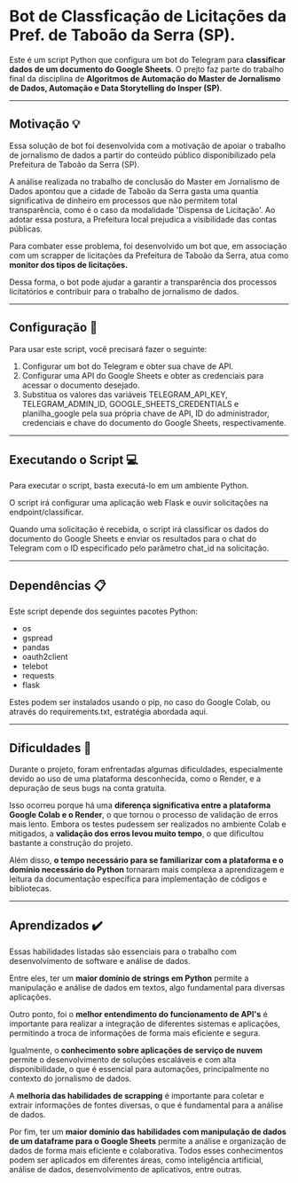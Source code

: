 # Bot de Classficação de Licitações da Pref. de Taboão da Serra (SP).

Este é um script Python que configura um bot do Telegram para **classificar dados de um documento do Google Sheets**. O prejto faz parte do trabalho final da disciplina de **Algoritmos de Automação do Master de Jornalismo de Dados, Automação e Data Storytelling do Insper (SP)**.

---

## Motivação :bulb:

Essa solução de bot foi desenvolvida com a motivação de apoiar o trabalho de jornalismo de dados a partir do conteúdo público disponibilizado pela Prefeitura de Taboão da Serra (SP). 

A análise realizada no trabalho de conclusão do Master em Jornalismo de Dados apontou que a cidade de Taboão da Serra gasta uma quantia significativa de dinheiro em processos que não permitem total transparência, como é o caso da modalidade 'Dispensa de Licitação'. Ao adotar essa postura, a Prefeitura local prejudica a visibilidade das contas públicas. 

Para combater esse problema, foi desenvolvido um bot que, em associação com um scrapper de licitações da Prefeitura de Taboão da Serra, atua como **monitor dos tipos de licitações.**

Dessa forma, o bot pode ajudar a garantir a transparência dos processos licitatórios e contribuir para o trabalho de jornalismo de dados.

---

## Configuração :wrench:

Para usar este script, você precisará fazer o seguinte:

1. Configurar um bot do Telegram e obter sua chave de API.
2. Configurar uma API do Google Sheets e obter as credenciais para acessar o documento desejado.
3. Substitua os valores das variáveis TELEGRAM_API_KEY, TELEGRAM_ADMIN_ID, GOOGLE_SHEETS_CREDENTIALS e planilha_google pela sua própria chave de API, ID do administrador, credenciais e chave do documento do Google Sheets, respectivamente.

---


## Executando o Script :computer:
Para executar o script, basta executá-lo em um ambiente Python. 

O script irá configurar uma aplicação web Flask e ouvir solicitações na endpoint/classificar. 

Quando uma solicitação é recebida, o script irá classificar os dados do documento do Google Sheets e enviar os resultados para o chat do Telegram com o ID especificado pelo parâmetro chat_id na solicitação.

---

## Dependências :clipboard:
Este script depende dos seguintes pacotes Python:

- os
- gspread
- pandas
- oauth2client
- telebot
- requests
- flask

Estes podem ser instalados usando o pip, no caso do Google Colab, ou através do requirements.txt, estratégia abordada aqui.

---

## Dificuldades :no_entry_sign:

Durante o projeto, foram enfrentadas algumas dificuldades, especialmente devido ao uso de uma plataforma desconhecida, como o Render, e a depuração de seus bugs na conta gratuita. 

Isso ocorreu porque há uma **diferença significativa entre a plataforma Google Colab e o Render**, o que tornou o processo de validação de erros mais lento. Embora os testes pudessem ser realizados no ambiente Colab e mitigados, a **validação dos erros levou muito tempo**, o que dificultou bastante a construção do projeto.

Além disso, **o tempo necessário para se familiarizar com a plataforma e o domínio necessário do Python** tornaram mais complexa a aprendizagem e leitura da documentação específica para implementação de códigos e bibliotecas.


---

## Aprendizados :heavy_check_mark:

Essas habilidades listadas são essenciais para o trabalho com desenvolvimento de software e análise de dados.

Entre eles, ter um **maior domínio de strings em Python** permite a manipulação e análise de dados em textos, algo fundamental para diversas aplicações. 

Outro ponto, foi o **melhor entendimento do funcionamento de API's** é importante para realizar a integração de diferentes sistemas e aplicações, permitindo a troca de informações de forma mais eficiente e segura. 

Igualmente, o **conhecimento sobre aplicações de serviço de nuvem** permite o desenvolvimento de soluções escaláveis e com alta disponibilidade, o que é essencial para automações, principalmente no contexto do jornalismo de dados. 

A **melhoria das habilidades de scrapping** é importante para coletar e extrair informações de fontes diversas, o que é fundamental para a análise de dados. 

Por fim, ter um **maior domínio das habilidades com manipulação de dados de um dataframe para o Google Sheets** permite a análise e organização de dados de forma mais eficiente e colaborativa. Todos esses conhecimentos podem ser aplicados em diferentes áreas, como inteligência artificial, análise de dados, desenvolvimento de aplicativos, entre outras.
